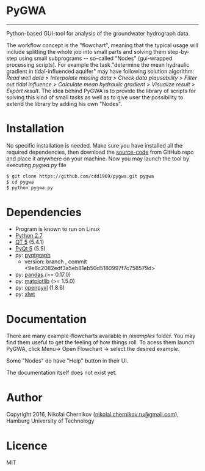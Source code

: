 # PyGWA
----

Python-based GUI-tool for analysis of the groundwater hydrograph data.

The workflow concept is the "flowchart", meaning that the typical usage will include splitting the whole job into small parts and solving them step-by-step using small subprograms -- so-called "Nodes" (gui-wrapped processing scripts). For example the task "determine the mean hydraulic gradient in tidal-influenced aquifer" may have following solution algorithm: *Read well data > Interpolate missing data > Check data plausability > Filter out tidal influence > Calculate mean hydraulic gradient > Visualize result > Export result*. The idea behind PyGWA is to provide the library of scripts for solving this kind of small tasks as well as to give user the possibility to extend the library by adding his own "Nodes".

# Installation
No specific installation is needed. Make sure you have installed all the required dependencies, then download the [source-code][pygwa_source] from GitHub repo and place it anywhere on your machine. Now you may launch the tool by executing *pygwa.py* file
```sh
$ git clone https://github.com/cdd1969/pygwa.git pygwa
$ cd pygwa
$ python pygwa.py
```
# Dependencies
- Program is known to run on Linux
- [Python 2.7][python2]
- [QT 5][qt5] (5.4.1)
- [PyQt 5][pyqt5] (5.5)
- py: [pyqtgraph][pyqtgraph]
    - version: branch <devel>, commit <9e8c2082edf3a5eb81eb50d5180997f7c758579d>
- py: [pandas][pandas] (>= 0.17.0)
- py: [matplotlib][mpl] (>= 1.5.0)
- py: [openpyxl][openpyxl] (1.8.6)
- py: [xlwt][xlwt]

# Documentation
There are many example-flowcharts available in */examples* folder. You may find them useful to get the feeling of how things roll. To acess them launch PyGWA, click Menu-> Open Flowchart -> select the desired example.

Some "Nodes" do have "Help" button in their UI. 

The documentation itself does not exist yet.

# Author
Copyright 2016, Nikolai Chernikov ([nikolai.chernikov.ru@gmail.com][my_mail]), Hamburg University of Technology

# Licence
MIT



[my_mail]: <mailto:nikolai.chernikov.ru@gmail.com>
[pygwa_source]: <https://github.com/cdd1969/pygwa/tree/master>
[python2]: <https://www.python.org/downloads/>
[qt5]: <http://www.qt.io/download/>
[pyqt5]: <https://riverbankcomputing.com/software/pyqt/download5>
[pandas]: <http://pandas.pydata.org/>
[mpl]: <http://matplotlib.org/>
[openpyxl]: <https://openpyxl.readthedocs.org/en/default/changes.html#id181>
[xlwt]: <https://pypi.python.org/pypi/xlwt>
[pyqtgraph]: <http://www.pyqtgraph.org/>